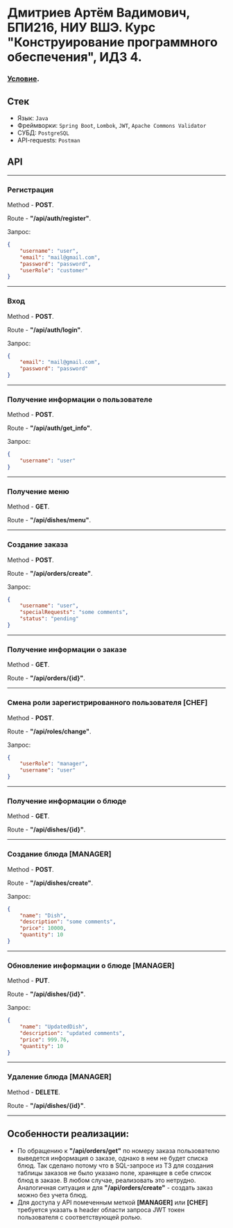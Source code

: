 # Дмитриев Артём Вадимович, БПИ216, НИУ ВШЭ. Курс "Конструирование программного обеспечения", ИДЗ 4. 
### [Условие](https://docs.google.com/document/d/1M_AQEhjyq7GtiQJ4TWt3bQsYcq1x1pIvxVepMY8S0Ps/edit#%5D).

## Стек
- Язык: `Java`
- Фреймворки: `Spring Boot`, `Lombok`, `JWT`, `Apache Commons Validator`
- СУБД: `PostgreSQL`
- API-requests: `Postman`
## API

---

### Регистрация
Method - **POST**.

Route - **"/api/auth/register"**. 

Запрос:
```json
{
    "username": "user",
    "email": "mail@gmail.com",
    "password": "password",
    "userRole": "customer"
}
```

---

### Вход
Method - **POST**.

Route - **"/api/auth/login"**.

Запрос:
```json
{
    "email": "mail@gmail.com",
    "password": "password"
}
```

---

### Получение информации о пользователе
Method - **POST**.

Route - **"/api/auth/get_info"**.

Запрос:
```json
{
    "username": "user"
}
```

---

### Получение меню
Method - **GET**.

Route - **"/api/dishes/menu"**.

---

### Создание заказа
Method - **POST**.

Route - **"/api/orders/create"**.

Запрос:
```json
{
    "username": "user",
    "specialRequests": "some comments",
    "status": "pending"
}
```

---

### Получение информации о заказе
Method - **GET**.

Route - **"/api/orders/{id}"**.

---

### Смена роли зарегистрированного пользователя [CHEF]
Method - **POST**.

Route - **"/api/roles/change"**.

Запрос:
```json
{
    "userRole": "manager",
    "username": "user"
}
```

---

### Получение информации о блюде
Method - **GET**.

Route - **"/api/dishes/{id}"**.

---

### Создание блюда [MANAGER]
Method - **POST**.

Route - **"/api/dishes/create"**.

Запрос:
```json
{
    "name": "Dish",
    "description": "some comments",
    "price": 10000,
    "quantity": 10
}
```

---

### Обновление информации о блюде [MANAGER]
Method - **PUT**.

Route - **"/api/dishes/{id}"**.

Запрос:
```json
{
    "name": "UpdatedDish",
    "description": "updated comments",
    "price": 999.76,
    "quantity": 10
}
```

---

### Удаление блюда [MANAGER]
Method - **DELETE**.

Route - **"/api/dishes/{id}"**.

---

## Особенности реализации:
- По обращению к **"/api/orders/get"** по номеру заказа пользователю выведется информация о 
заказе, однако в нем не будет списка блюд. Так сделано потому что в SQL-запросе из ТЗ для создания
таблицы заказов не было указано поле, хранящее в себе список блюд в заказе. В любом случае, реализовать это нетрудно.
Аналогичная ситуация и для **"/api/orders/create"** - создать заказ можно без учета блюд. 
- Для доступа у API помеченным меткой **[MANAGER]** или **[CHEF]** требуется указать в header области запроса JWT токен пользователя 
с соответствующей ролью.